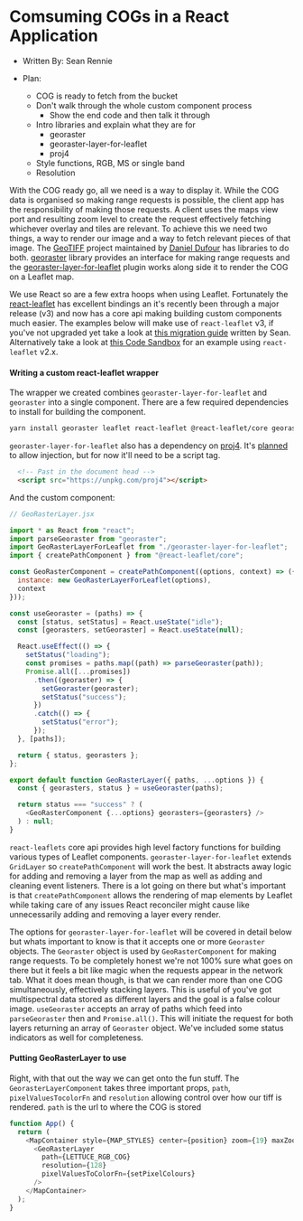 # Comsuming COGs in a React Application

- Written By: Sean Rennie

- Plan:
  - COG is ready to fetch from the bucket
  - Don't walk through the whole custom component process
    - Show the end code and then talk it through
  - Intro libraries and explain what they are for
    - georaster
    - georaster-layer-for-leaflet
    - proj4
  - Style functions, RGB, MS or single band
  - Resolution

With the COG ready go, all we need is a way to display it. While the COG data is organised so making range requests is possible, the client app has the responsibility of making those requests. A client uses the maps view port and resulting zoom level to create the request effectively fetching whichever overlay and tiles are relevant. To achieve this we need two things, a way to render our image and a way to fetch relevant pieces of that image. The [GeoTIFF](https://github.com/GeoTIFF) project maintained by [Daniel Dufour](https://github.com/DanielJDufour) has libraries to do both. [georaster](https://github.com/GeoTIFF/georaster) library provides an interface for making range requests and the [georaster-layer-for-leaflet]() plugin works along side it to render the COG on a Leaflet map.

We use React so are a few extra hoops when using Leaflet. Fortunately the [react-leaflet](https://react-leaflet.js.org/) has excellent bindings an it's recently been through a major release (v3) and now has a core api making building custom components much easier. The examples below will make use of `react-leaflet` v3, if you've not upgraded yet take a look at [this migration guide](https://sean-rennie.medium.com/migrating-react-leaflet-from-v2-to-v3-12d6088af191) written by Sean. Alternatively take a look at [this Code Sandbox](https://codesandbox.io/s/react-leaflet-georaster-forked-tzl15) for an example using `react-leaflet` v2.x.

#### Writing a custom react-leaflet wrapper

The wrapper we created combines `georaster-layer-for-leaflet` and `georaster` into a single component. There are a few required dependencies to install for building the component.

```bash
yarn install georaster leaflet react-leaflet @react-leaflet/core georaster-layer-for-leaflet
```

`georaster-layer-for-leaflet` also has a dependency on [proj4](). It's [planned](https://github.com/GeoTIFF/georaster-layer-for-leaflet/issues/52) to allow injection, but for now it'll need to be a script tag.

```html
  <!-- Past in the document head -->
  <script src="https://unpkg.com/proj4"></script>
```

And the custom component:

```javascript
// GeoRasterLayer.jsx

import * as React from "react";
import parseGeoraster from "georaster";
import GeoRasterLayerForLeaflet from "./georaster-layer-for-leaflet";
import { createPathComponent } from "@react-leaflet/core";

const GeoRasterComponent = createPathComponent((options, context) => ({
  instance: new GeoRasterLayerForLeaflet(options),
  context
}));

const useGeoraster = (paths) => {
  const [status, setStatus] = React.useState("idle");
  const [georasters, setGeoraster] = React.useState(null);

  React.useEffect(() => {
    setStatus("loading");
    const promises = paths.map((path) => parseGeoraster(path));
    Promise.all([...promises])
      .then((georaster) => {
        setGeoraster(georaster);
        setStatus("success");
      })
      .catch(() => {
        setStatus("error");
      });
  }, [paths]);

  return { status, georasters };
};

export default function GeoRasterLayer({ paths, ...options }) {
  const { georasters, status } = useGeoraster(paths);

  return status === "success" ? (
    <GeoRasterComponent {...options} georasters={georasters} />
  ) : null;
}
```

`react-leaflets` core api provides high level factory functions for building various types of Leaflet components. `georaster-layer-for-leaflet` extends `GridLayer` so `createPathComponent`  will work the best. It abstracts away logic for adding and removing a layer from the map as well as adding and cleaning event listeners. There is a lot going on there but what's important is that `createPathComponent` allows the rendering of map elements by Leaflet while taking care of any issues React reconciler might cause like unnecessarily adding and removing a layer every render.

The options for `georaster-layer-for-leaflet` will be covered in detail below but whats important to know is that it accepts one or more `Georaster` objects. The `Georaster` object is used by `GeoRasterComponent` for making range requests. To be completely honest we're not 100% sure what goes on there but it feels a bit like magic when the requests appear in the network tab. What it does mean though, is that we can render more than one COG simultaneously, effectively stacking layers. This is useful of you've got multispectral data stored as different layers and the goal is a false colour image. `useGeoraster` accepts an array of paths which feed into `parseGeoraster` then and `Promise.all()`. This will initiate the request for both layers returning an array of `Georaster` object. We've included some status indicators as well for completeness.

#### Putting GeoRasterLayer to use

Right, with that out the way we can get onto the fun stuff. The `GeorasterLayerComponent` takes three important props, `path`, `pixelValuesTocolorFn` and `resolution` allowing control over how our tiff is rendered. `path` is the url to where the COG is stored

```javascript
function App() {
  return (
    <MapContainer style={MAP_STYLES} center={position} zoom={19} maxZoom={25}>
      <GeoRasterLayer
        path={LETTUCE_RGB_COG}
        resolution={128}
        pixelValuesToColorFn={setPixelColours}
      />
    </MapContainer>
  );
}
```
